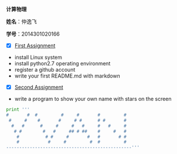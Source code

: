  **计算物理**
 
  **姓名**：仲逸飞
 
  **学号**：2014301020166
  
- [x] [First Assignment](https://github.com/jsxhzyf/compuational_physics_N2014301020166/blob/master/Assignment_1)
- install Linux system 
- install python2.7 operating environment
- register a github account 
- write your first README.md with markdown 
 
- [x] [Second Assignment](https://github.com/jsxhzyf/compuational_physics_N2014301020166/blob/master/Assignment_2)
- write a program to show your own name with stars on the screen
```python
print '''
#       #  #         #     #       #         # 
 #     #    #       #     # #      # #       #   
  #   #      #     #     #   #     #   #     # 
   # #        #   #     ## # ##    #     #   # 
    #          # #     #       #   #       # # 
    #           #     #         #  #         # 
------------------------------------------------'''
```
